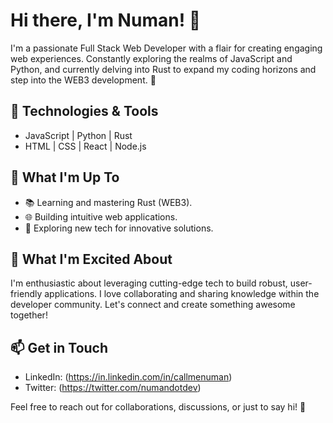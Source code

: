 # Hi there, I'm Numan! 👋

I'm a passionate Full Stack Web Developer with a flair for creating engaging web experiences. Constantly exploring the realms of JavaScript and Python, and currently delving into Rust to expand my coding horizons and step into the WEB3 development. 🚀

## 🔧 Technologies & Tools

- JavaScript | Python | Rust
- HTML | CSS | React | Node.js

## 🌱 What I'm Up To

- 📚 Learning and mastering Rust (WEB3).
- 🌐 Building intuitive web applications.
- 🔭 Exploring new tech for innovative solutions.

## 🚀 What I'm Excited About

I'm enthusiastic about leveraging cutting-edge tech to build robust, user-friendly applications. I love collaborating and sharing knowledge within the developer community. Let's connect and create something awesome together!

## 📫 Get in Touch

- LinkedIn: (https://in.linkedin.com/in/callmenuman)
- Twitter: (https://twitter.com/numandotdev)

Feel free to reach out for collaborations, discussions, or just to say hi! 🌟
